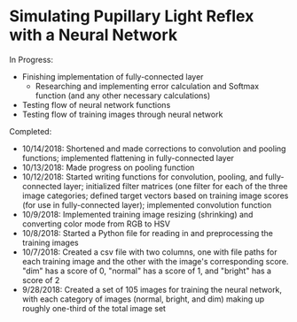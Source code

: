 # Simulating Pupillary Light Reflex with a Neural Network

In Progress:
- Finishing implementation of fully-connected layer
  - Researching and implementing error calculation and Softmax function (and any other necessary calculations)
- Testing flow of neural network functions
- Testing flow of training images through neural network

Completed: 
 - 10/14/2018: Shortened and made corrections to convolution and pooling functions; implemented flattening in fully-connected layer
 - 10/13/2018: Made progress on pooling function
 - 10/12/2018: Started writing functions for convolution, pooling, and fully-connected layer; initialized filter matrices (one filter for each of the three image categories; defined target vectors based on training image scores (for use in fully-connected layer); implemented convolution function
 - 10/9/2018: Implemented training image resizing (shrinking) and converting color mode from RGB to HSV
 - 10/8/2018: Started a Python file for reading in and preprocessing the training images
 - 10/7/2018: Created a csv file with two columns, one with file paths for each training image and the other with the image's corresponding score. "dim" has a score of 0, "normal" has a score of 1, and "bright" has a score of 2
 - 9/28/2018: Created a set of 105 images for training the neural network, with each category of images (normal, bright, and dim) making up roughly one-third of the total image set
